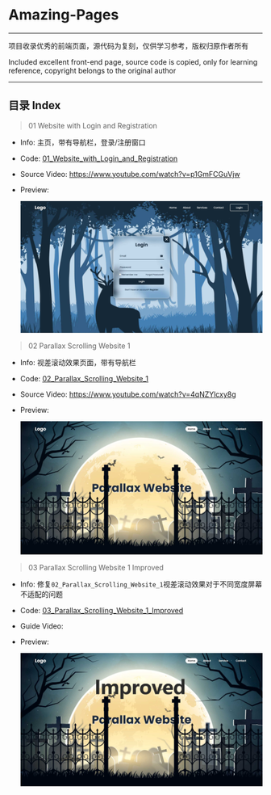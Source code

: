 # Amazing-Pages

---
项目收录优秀的前端页面，源代码为复刻，仅供学习参考，版权归原作者所有

Included excellent front-end page, source code is copied, only for learning reference, copyright belongs to the original author

---
## 目录 Index

> 01 Website with Login and Registration
- Info: 主页，带有导航栏，登录/注册窗口
- Code: [01_Website_with_Login_and_Registration](01_Website_with_Login_and_Registration)
- Source Video: https://www.youtube.com/watch?v=p1GmFCGuVjw
- Preview:

  <img src="Preview_Imgs/img_1.jpg" width="500px">

> 02 Parallax Scrolling Website 1
- Info: 视差滚动效果页面，带有导航栏
- Code: [02_Parallax_Scrolling_Website_1](02_Parallax_Scrolling_Website_1)
- Source Video: https://www.youtube.com/watch?v=4qNZYlcxy8g
- Preview:

  <img src="Preview_Imgs/img_2.jpg" width="500px">

> 03 Parallax Scrolling Website 1 Improved
- Info: 修复`02_Parallax_Scrolling_Website_1`视差滚动效果对于不同宽度屏幕不适配的问题
- Code: [03_Parallax_Scrolling_Website_1_Improved](03_Parallax_Scrolling_Website_1_Improved)
- Guide Video: 
- Preview:

  <img src="Preview_Imgs/img_3.jpg" width="500px">
